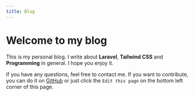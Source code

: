 ```yaml
---
title: Blog
---
```


# Welcome to my blog

<!-- Welcome page my blog -->
This is my personal blog. I write about **Laravel**, **Tailwind CSS** and **Programming** in general. I hope you enjoy it.

If you have any questions, feel free to contact me. If you want to contribute, you can do it on [GitHub](https://github.com/arifbudimanarrosyid/vitepress) or just click the `Edit this page` on the bottom left corner of this page.
